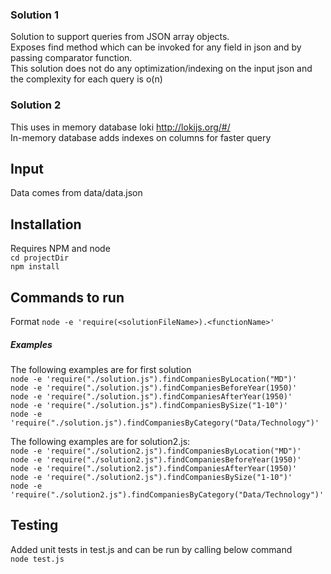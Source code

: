 ### Solution 1
Solution to support queries from JSON array objects.<br/>
Exposes find method which can be invoked for any field in json and by passing comparator function.<br/>
This solution does not do any optimization/indexing on the input json and the complexity for each query is o(n)<br/>

### Solution 2
 This uses in memory database loki http://lokijs.org/#/<br/>
 In-memory database adds indexes on columns for faster query
 
## Input
Data comes from data/data.json

## Installation
Requires NPM and node<br/>
`cd projectDir`<br/>
`npm install`<br/>

## Commands to run
Format `node -e 'require(<solutionFileName>).<functionName>'`</br>

##### Examples
The following examples are for first solution<br/>
`node -e 'require("./solution.js").findCompaniesByLocation("MD")'`<br/>
`node -e 'require("./solution.js").findCompaniesBeforeYear(1950)'`<br/>
`node -e 'require("./solution.js").findCompaniesAfterYear(1950)'`<br/>
`node -e 'require("./solution.js").findCompaniesBySize("1-10")'`<br/>
`node -e 'require("./solution.js").findCompaniesByCategory("Data/Technology")'`<br/>

The following examples are for solution2.js: <br/>
`node -e 'require("./solution2.js").findCompaniesByLocation("MD")'`<br/>
`node -e 'require("./solution2.js").findCompaniesBeforeYear(1950)'`<br/>
`node -e 'require("./solution2.js").findCompaniesAfterYear(1950)'`<br/>
`node -e 'require("./solution2.js").findCompaniesBySize("1-10")'`<br/>
`node -e 'require("./solution2.js").findCompaniesByCategory("Data/Technology")'`<br/>

## Testing
Added unit tests in test.js and can be run by calling below command </br>
`node test.js`

